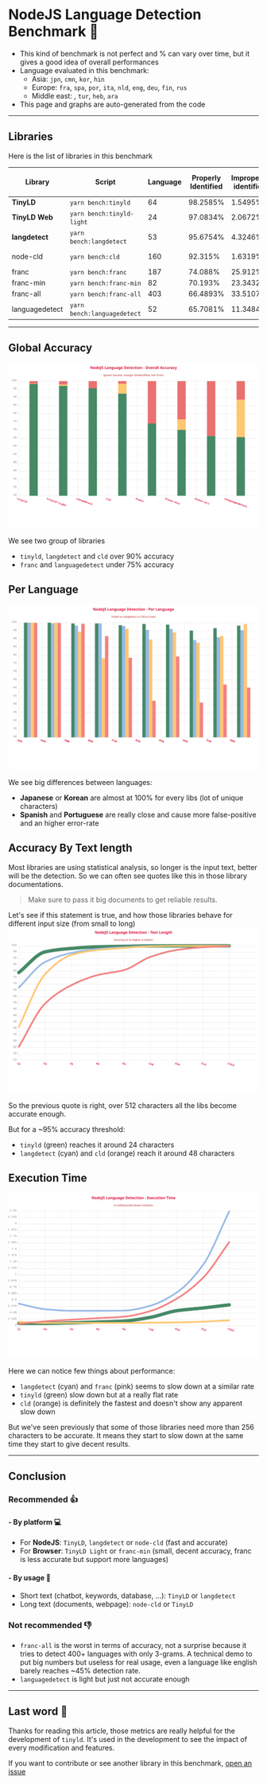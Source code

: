 # NodeJS Language Detection Benchmark :rocket:

- This kind of benchmark is not perfect and % can vary over time, but it gives a good idea of overall performances
- Language evaluated in this benchmark:
  - Asia: `jpn`, `cmn`, `kor`, `hin`
  - Europe: `fra`, `spa`, `por`, `ita`, `nld`, `eng`, `deu`, `fin`, `rus`
  - Middle east: , `tur`, `heb`, `ara`
- This page and graphs are auto-generated from the code

---

## Libraries

Here is the list of libraries in this benchmark

| Library        | Script                      | Language | Properly Identified | Improperly identified | Not identified | Avg Execution Time | Disk Size |
| -------------- | --------------------------- | -------- | ------------------- | --------------------- | -------------- | ------------------ | --------- |
| **TinyLD**     | `yarn bench:tinyld`         | 64       | 98.2585%            | 1.5495%               | 0.1921%        | 0.0661ms.          | 580KB     |
| **TinyLD Web** | `yarn bench:tinyld-light`   | 24       | 97.0834%            | 2.0672%               | 0.8493%        | 0.0508ms.          | **68KB**  |
| **langdetect** | `yarn bench:langdetect`     | 53       | 95.6754%            | 4.3246%               | 0%             | 0.2827ms.          | 1.8MB     |
| node-cld       | `yarn bench:cld`            | 160      | 92.315%             | 1.6319%               | 6.0532%        | 0.0565ms.          | > 10MB    |
| franc          | `yarn bench:franc`          | 187      | 74.088%             | 25.912%               | 0%             | 0.1488ms.          | 267KB     |
| franc-min      | `yarn bench:franc-min`      | 82       | 70.193%             | 23.3432%              | 6.4639%        | 0.0668ms.          | 119KB     |
| franc-all      | `yarn bench:franc-all`      | 403      | 66.4893%            | 33.5107%              | 0%             | 0.3376ms.          | 509KB     |
| languagedetect | `yarn bench:languagedetect` | 52       | 65.7081%            | 11.3484%              | 22.9435%       | 0.1698ms.          | 240KB     |

---

## Global Accuracy

![Benchmark](./overall.svg)

We see two group of libraries

- `tinyld`, `langdetect` and `cld` over 90% accuracy
- `franc` and `languagedetect` under 75% accuracy

## Per Language

![Language](./language.svg)

We see big differences between languages:

- **Japanese** or **Korean** are almost at 100% for every libs (lot of unique characters)
- **Spanish** and **Portuguese** are really close and cause more false-positive and an higher error-rate

## Accuracy By Text length

Most libraries are using statistical analysis, so longer is the input text, better will be the detection.
So we can often see quotes like this in those library documentations.

> Make sure to pass it big documents to get reliable results.

Let's see if this statement is true, and how those libraries behave for different input size (from small to long)
![Size](./length.svg)

So the previous quote is right, over 512 characters all the libs become accurate enough.

But for a ~95% accuracy threshold:

- `tinyld` (green) reaches it around 24 characters
- `langdetect` (cyan) and `cld` (orange) reach it around 48 characters

## Execution Time

![Size](./exec_time.svg)

Here we can notice few things about performance:

- `langdetect` (cyan) and `franc` (pink) seems to slow down at a similar rate
- `tinyld` (green) slow down but at a really flat rate
- `cld` (orange) is definitely the fastest and doesn't show any apparent slow down

But we've seen previously that some of those libraries need more than 256 characters to be accurate.
It means they start to slow down at the same time they start to give decent results.

---

## **Conclusion**

### Recommended :thumbsup:

#### - By platform :computer:

- For **NodeJS**: `TinyLD`, `langdetect` or `node-cld` (fast and accurate)
- For **Browser**: `TinyLD Light` or `franc-min` (small, decent accuracy, franc is less accurate but support more languages)

#### - By usage :speech_balloon:

- Short text (chatbot, keywords, database, ...): `TinyLD` or `langdetect`
- Long text (documents, webpage): `node-cld` or `TinyLD`

### Not recommended :thumbsdown:

- `franc-all` is the worst in terms of accuracy, not a surprise because it tries to detect 400+ languages with only 3-grams. A technical demo to put big numbers but useless for real usage, even a language like english barely reaches ~45% detection rate.
- `languagedetect` is light but just not accurate enough

---

## Last word :raising_hand:

Thanks for reading this article, those metrics are really helpful for the development of `tinyld`.
It's used in the development to see the impact of every modification and features.

If you want to contribute or see another library in this benchmark, [open an issue](https://github.com/komodojp/tinyld/issues)
